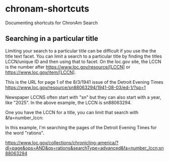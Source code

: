 # chronam-shortcuts

Documenting shortcuts for ChronAm Search

## Searching in a particular title

Limiting your search to a particular title can be difficult if you use the the title text facet. You can limit a search to a particular title by finding the titles LCCN/unique ID and then using that to facet. On the loc.gov site, the LCCN is the number after https://www.loc.gov/resource/[LCCN] or https://www.loc.gov/item/[LCCN].  

This is the URL for page 1 of the 8/3/1941 issue of the Detroit Evening Times
https://www.loc.gov/resource/sn88063294/1941-08-03/ed-1/?sp=1

Newspaper LCCNS often start with "sn" but they can also start with a year, like "2025". In the above example, the LCCN is sn88063294. 

One you have the LCCN for a title, you can limit that search with &fa=number_lccn:

In this example, I'm searching the pages of the Detroit Evening Times for the word "rations". 

https://www.loc.gov/collections/chronicling-america/?dl=page&ops=AND&qs=rations&searchType=advanced&fa=number_lccn:sn88063294
